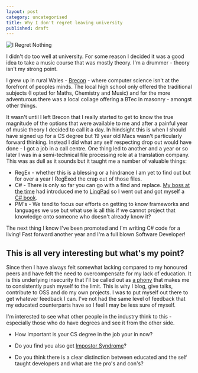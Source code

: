 ```yaml
---
layout: post
category: uncategorised
title: Why I don't regret leaving university
published: draft
---
```


![I Regret Nothing ][0]

I didn't do too well at university. For some reason I decided it was a good idea to take a music course that was mostly theory. I'm a drummer - theory isn't my strong point.

I grew up in rural Wales - [Brecon][1] - where computer science isn't at the forefront of peoples minds. The local high school only offered the traditional subjects (I opted for Maths, Chemistry and Music) and for the more adventurous there was a local collage offering a BTec in masonry - amongst other things.

<!--excerpt-->

It wasn't until I left Brecon that I really started to get to know the true magnitude of the options that were available to me and after a painful year of music theory I decided to call it a day. In hindsight this is when I should have signed up for a CS degree but 19 year old Macs wasn't particularly forward thinking. Instead I did what any self respecting drop out would have done - I got a job in a call centre. One thing led to another and a year or so later I was in a semi-technical file processing role at a translation company. This was as dull as it sounds but it taught me a number of valuable things:

* RegEx - whether this is a blessing or a hindrance I am yet to find out but for over a year I RegExed the crap out of those files.
* C# - There is only so far you can go with a find and replace. [My boss at the time][2] had introduced me to [LinqPad][3] so I went out and got myself a [C# book][4].
* PM's - We tend to focus our efforts on getting to know frameworks and languages we use but what use is all this if we cannot project that knowledge onto someone who doesn't already know it?

The next thing I know I've been promoted and I'm writing C# code for a living! Fast forward another year and I'm a full blown Software Developer!

This is all very interesting but what's my point?
-------------------------------------------------

Since then I have always felt somewhat lacking compared to my honoured peers and have felt the need to overcompensate for my lack of education. It is this underlying insecurity that I'll be called out as [a phony][6] that makes me to consistently push myself to the limit. This is why I blog, give talks, contribute to OSS and do my own projects. I was to put myself out there to get whatever feedback I can. I've not had the same level of feedback that my educated counterparts have so I feel I may be less sure of myself.

I'm interested to see what other people in the industry think to this - especially those who do have degrees and see it from the other side.

* How important is your CS degree in the job your in now?
* Do you find you also get [Impostor Syndrome][5]?
* Do you think there is a clear distinction between educated and the self taught developers and what are the pro's and con's?

   [0]: /../images/misfits_regretnothing.gif
   [1]: http://www.brecontown.co.uk/
   [2]: http://www.twitter.com/bulldogugly
   [3]: http://www.linqpad.net/
   [4]: http://www.amazon.co.uk/For-Dummies-Stephen-R-Davis/dp/0764508148 "C# for dummies"
   [5]: https://en.wikipedia.org/wiki/Impostor_syndrome
   [6]: http://www.hanselman.com/blog/ImAPhonyAreYou.aspx